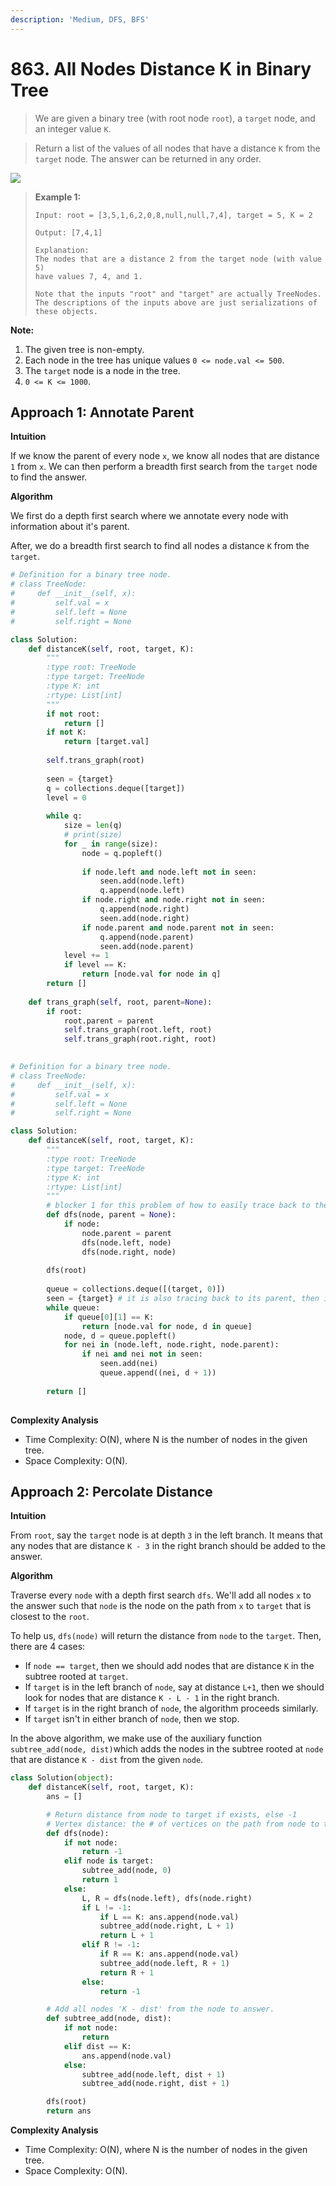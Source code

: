 ```yaml
---
description: 'Medium, DFS, BFS'
---
```


# 863. All Nodes Distance K in Binary Tree

> We are given a binary tree \(with root node `root`\), a `target` node, and an integer value `K`.

> Return a list of the values of all nodes that have a distance `K` from the `target` node.  The answer can be returned in any order.

![](../.gitbook/assets/sketch0.png)

> **Example 1:**
>
> ```text
> Input: root = [3,5,1,6,2,0,8,null,null,7,4], target = 5, K = 2
>
> Output: [7,4,1]
>
> Explanation: 
> The nodes that are a distance 2 from the target node (with value 5)
> have values 7, 4, and 1.
>
> Note that the inputs "root" and "target" are actually TreeNodes.
> The descriptions of the inputs above are just serializations of these objects.
> ```

**Note:**

1. The given tree is non-empty.
2. Each node in the tree has unique values `0 <= node.val <= 500`.
3. The `target` node is a node in the tree.
4. `0 <= K <= 1000`.

## **Approach 1: Annotate Parent**

**Intuition**

If we know the parent of every node `x`, we know all nodes that are distance `1` from `x`. We can then perform a breadth first search from the `target` node to find the answer.

**Algorithm**

We first do a depth first search where we annotate every node with information about it's parent.

After, we do a breadth first search to find all nodes a distance `K` from the `target`.

```python
# Definition for a binary tree node.
# class TreeNode:
#     def __init__(self, x):
#         self.val = x
#         self.left = None
#         self.right = None

class Solution:
    def distanceK(self, root, target, K):
        """
        :type root: TreeNode
        :type target: TreeNode
        :type K: int
        :rtype: List[int]
        """
        if not root:
            return []
        if not K:
            return [target.val]
        
        self.trans_graph(root)
        
        seen = {target}
        q = collections.deque([target])
        level = 0
        
        while q:
            size = len(q)
            # print(size)
            for _ in range(size):
                node = q.popleft()
                
                if node.left and node.left not in seen:
                    seen.add(node.left)
                    q.append(node.left)
                if node.right and node.right not in seen:
                    q.append(node.right)
                    seen.add(node.right)
                if node.parent and node.parent not in seen:
                    q.append(node.parent)
                    seen.add(node.parent)
            level += 1
            if level == K:
                return [node.val for node in q]
        return []
        
    def trans_graph(self, root, parent=None):
        if root:
            root.parent = parent
            self.trans_graph(root.left, root)
            self.trans_graph(root.right, root)
            
```

```python
# Definition for a binary tree node.
# class TreeNode:
#     def __init__(self, x):
#         self.val = x
#         self.left = None
#         self.right = None

class Solution:
    def distanceK(self, root, target, K):
        """
        :type root: TreeNode
        :type target: TreeNode
        :type K: int
        :rtype: List[int]
        """
        # blocker 1 for this problem of how to easily trace back to the parent of the target
        def dfs(node, parent = None):
            if node:
                node.parent = parent
                dfs(node.left, node)
                dfs(node.right, node)
        
        dfs(root)
        
        queue = collections.deque([(target, 0)])
        seen = {target} # it is also tracing back to its parent, then if does not have this set, it will traverse it child again
        while queue:
            if queue[0][1] == K:
                return [node.val for node, d in queue]
            node, d = queue.popleft()
            for nei in (node.left, node.right, node.parent):
                if nei and nei not in seen:
                    seen.add(nei)
                    queue.append((nei, d + 1))
        
        return []
                
```

**Complexity Analysis**

* Time Complexity: O\(N\), where N is the number of nodes in the given tree.
* Space Complexity: O\(N\). 

## **Approach 2: Percolate Distance**

**Intuition**

From `root`, say the `target` node is at depth `3` in the left branch. It means that any nodes that are distance `K - 3` in the right branch should be added to the answer.

**Algorithm**

Traverse every `node` with a depth first search `dfs`. We'll add all nodes `x` to the answer such that `node` is the node on the path from `x` to `target` that is closest to the `root`.

To help us, `dfs(node)` will return the distance from `node` to the `target`. Then, there are 4 cases:

* If `node == target`, then we should add nodes that are distance `K` in the subtree rooted at `target`.
* If `target` is in the left branch of `node`, say at distance `L+1`, then we should look for nodes that are distance `K - L - 1` in the right branch.
* If `target` is in the right branch of `node`, the algorithm proceeds similarly.
* If `target` isn't in either branch of `node`, then we stop.

In the above algorithm, we make use of the auxiliary function `subtree_add(node, dist)`which adds the nodes in the subtree rooted at `node` that are distance `K - dist` from the given `node`.

```python
class Solution(object):
    def distanceK(self, root, target, K):
        ans = []

        # Return distance from node to target if exists, else -1
        # Vertex distance: the # of vertices on the path from node to target
        def dfs(node):
            if not node:
                return -1
            elif node is target:
                subtree_add(node, 0)
                return 1
            else:
                L, R = dfs(node.left), dfs(node.right)
                if L != -1:
                    if L == K: ans.append(node.val)
                    subtree_add(node.right, L + 1)
                    return L + 1
                elif R != -1:
                    if R == K: ans.append(node.val)
                    subtree_add(node.left, R + 1)
                    return R + 1
                else:
                    return -1

        # Add all nodes 'K - dist' from the node to answer.
        def subtree_add(node, dist):
            if not node:
                return
            elif dist == K:
                ans.append(node.val)
            else:
                subtree_add(node.left, dist + 1)
                subtree_add(node.right, dist + 1)

        dfs(root)
        return ans
```

**Complexity Analysis**

* Time Complexity: O\(N\), where N is the number of nodes in the given tree.
* Space Complexity: O\(N\). 


